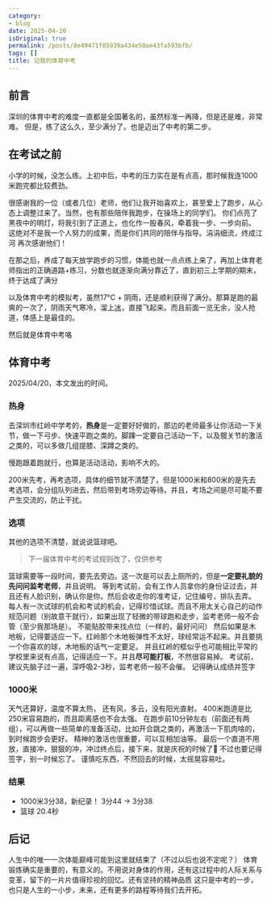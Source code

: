```yaml
---
category:
- blog
date: 2025-04-20
isOriginal: true
permalink: /posts/8e49471f85939a434e50ae43fa593bfb/
tags: []
title: 记我的体育中考
---
```

## 前言
深圳的体育中考的难度一直都是全国著名的，虽然标准一再降，但是还是难，非常难。
但是，练了这么久，至少满分了。也是迈出了中考的第二步。
## 在考试之前
小学的时候，没怎么练。上初中后，中考的压力实在是有点高，那时候我连1000米跑完都比较费劲。

很感谢我的一位（或者几位）老师，他们让我开始喜欢上，甚至爱上了跑步，从心态上调整过来了。当然，也有那些陪伴我跑步，在操场上的同学们。
你们点亮了黑夜中的明灯，将我引到了正道上，也化作一股春风，牵着我一步、一步向前。
这绝对不是我一个人努力的成果，而是你们共同的陪伴与指导。涓涓细流，终成江河
再次感谢他们！

在那之后，养成了每天放学跑步的习惯，体能也就一点点练上来了，再加上体育老师指出的正确道路+练习，分数也就逐渐向满分靠近了，直到初三上学期的期末，终于达成了满分

以及体育中考的模拟考，虽然17°C + 阴雨，还是顺利获得了满分。那算是跑的最爽的一次了，阴雨天气寒冷，溜上[冰](https://www.bilibili.com/video/BV1ox4y1e71S/?spm_id_from=333.337.search-card.all.click)，直接飞起来。而且前面一览无余，没人抢道，体感上是最佳的。

然后就是体育中考咯
## 体育中考
2025/04/20，本文发出的时间。
### 热身
去深圳市红岭中学考的，**热身**是一定要好好做的，那边的老师最多让你活动一下关节，做一下弓步、快速平跑之类的。脚踝一定要自己活动一下，以及髋关节的激活之类的，可以多做几组提膝、深蹲之类的。

慢跑跟着跑就行，也算是活动活动，影响不大的。

200米先考，再考选项，具体的细节就不清楚了。但是1000米和800米的是先去考选项，会分组队列进去，然后带到考场旁边等待。并且，考场之间是尽可能不要产生交流的，防止干扰。
### 选项
其他的选项不清楚，就说说篮球吧。
> 下一届体育中考的考试规则改了，仅供参考

篮球需要等一段时间，要先去旁边。这一次是可以去上厕所的，但是**一定要礼貌的先问问监考老师**，并且说明。
等到考试前，会有工作人员拿你的身份证过去，并且还有人脸识别，确认你是你。然后会收走你的准考证，记住编号，排队去弄。
每人有一次试球的机会和考试的机会，记得珍惜试球。而且不用太关心自己的动作规范问题（别故意干就行），如果出现了轻微的带球跑和走步，监考老师一般不会管（至少我那场是）。
不能贴胶带来找点位（一样的，最好问问）
然后如果是木地板，记得要适应一下。红岭那个木地板弹性不太好，球经常运不起来。并且要挑一个你喜欢的球，木地板的话气一定要足。
并且红岭的框似乎也可能相比平常的学校里来说有点高，记得适应一下。并且**尽可能打板**，不然很容易掉。
考试前，建议先脑子过一遍，深呼吸2-3秒，监考老师一般不会催。
记得确认成绩并签字
### 1000米
天气还算好，温度不算太热， 还有风，多云，没有阳光直射。
400米跑道是比250米容易跑的，而且距离感也不会太强。
在跑步前10分钟左右（前面还有两组），可以再做一些简单的准备活动，比如开合跳之类的，再激活一下肌肉啥的，到时候跑步会更好。
精神的激活也很重要，可以互相加油等。
最后一个直道不用放，直接冲，狠狠的冲，冲过终点后，接下来，就是庆祝的时候了🎉
不过也要记得签字，别一时候忘了。
谨慎吃东西，不然回去的时候，太摇晃容易吐。
### 结果
- 1000米3分38，新纪录！ 3分44 -> 3分38
- 篮球 20.4秒
## 后记
人生中的唯一一次体能巅峰可能到这里就结束了（不过以后也说不定呢？）
体育锻炼确实是重要的，有意义的。不用说对身体的作用，还有这过程中的人际关系与变革，留下的一片片值得珍视的回忆。还有坚持的精神品质
这只是中考的一步，也只是人生的一小步，未来，还有更多的路程等待我们去开拓。